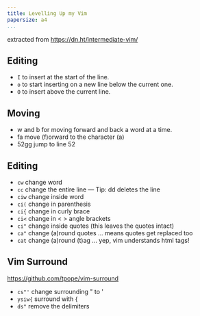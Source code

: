 ```yaml
---
title: Levelling Up my Vim
papersize: a4
...
```


extracted from https://dn.ht/intermediate-vim/

## Editing

* `I` to insert at the start of the line.
* `o` to start inserting on a new line below the current one.
* `O` to insert above the current line.

## Moving

* w and b for moving forward and back a word at a time.
* fa move (f)orward to the character (a)
* 52gg jump to line 52

## Editing

* `cw` change word
* `cc` change the entire line — Tip: dd deletes the line
* `ciw` change inside word
* `ci(` change in parenthesis
* `ci{` change in curly brace
* `ci<` change in < > angle brackets
* `ci"` change inside quotes (this leaves the quotes intact)
* `ca"` change (a)round quotes … means quotes get replaced too
* `cat` change (a)round (t)ag … yep, vim understands html tags!

## Vim Surround

https://github.com/tpope/vim-surround

* `cs"'` change surrounding " to '
* `ysiw{` surround with {
* `ds"` remove the delimiters

